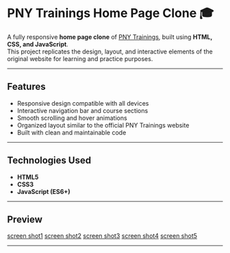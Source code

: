 # PNY Trainings Home Page Clone 🎓  

A fully responsive **home page clone** of [PNY Trainings](https://www.pnytrainings.com/), built using **HTML, CSS, and JavaScript**.  
This project replicates the design, layout, and interactive elements of the original website for learning and practice purposes.  

---

##  Features  

- Responsive design compatible with all devices  
- Interactive navigation bar and course sections  
- Smooth scrolling and hover animations  
- Organized layout similar to the official PNY Trainings website  
- Built with clean and maintainable code  

---

##  Technologies Used  

- **HTML5**  
- **CSS3**  
- **JavaScript (ES6+)**  

---

## Preview

[screen shot1](./utilities/sc/1sc.png)
[screen shot2](./utilities/sc/2sc.png)
[screen shot3](./utilities/sc/3sc.png)
[screen shot4](./utilities/sc/4sc.png)
[screen shot5](./utilities/sc/5sc.png)

---


